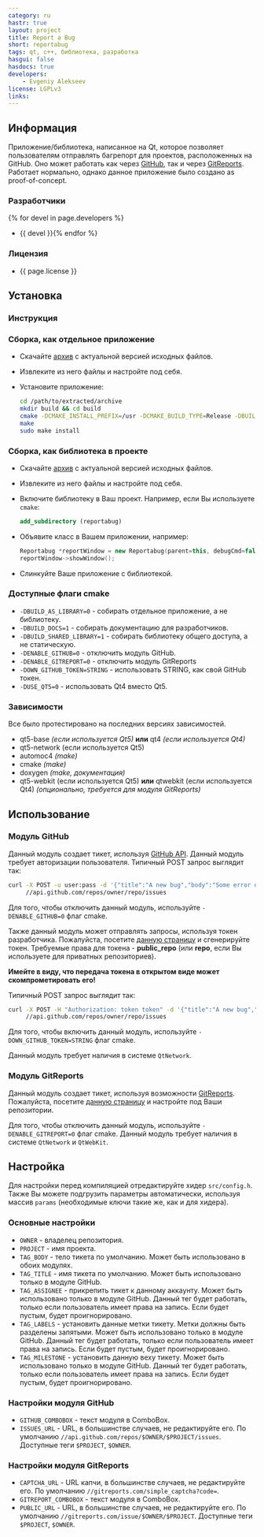 ```yaml
---
category: ru
hastr: true
layout: project
title: Report a Bug
short: reportabug
tags: qt, c++, библиотека, разработка
hasgui: false
hasdocs: true
developers:
    - Evgeniy Alekseev
license: LGPLv3
links:
---
```

<!-- info block -->
## <a href="#info" class="anchor" id="info"><span class="octicon octicon-link"></span></a>Информация

Приложение/библиотека, написанное на Qt, которое позволяет пользователям отправлять багрепорт для проектов, расположенных на GitHub. Оно может работать как через [GitHub](//github.com "GitHub"), так и через [GitReports](//gitreports.com "GitReports"). Работает нормально, однако данное приложение было создано as proof-of-concept.

### <a href="#devel" class="anchor" id="devel"><span class="octicon octicon-link"></span></a>Разработчики

{% for devel in page.developers %}
* {{ devel }}{% endfor %}

### <a href="#license" class="anchor" id="license"><span class="octicon octicon-link"></span></a>Лицензия

* {{ page.license }}

<!-- end of info block -->

<!-- install block -->
## <a href="#install" class="anchor" id="install"><span class="octicon octicon-link"></span></a>Установка

### <a href="#instruction" class="anchor" id="instruction"><span class="octicon octicon-link"></span></a>Инструкция
### <a href="#singleapp" class="anchor" id="singleapp"><span class="octicon octicon-link"></span></a>Сборка, как отдельное приложение

* Скачайте [архив](//github.com/arcan1s/reportabug/releases "GitHub") с актуальной версией исходных файлов.
* Извлеките из него файлы и настройте под себя.
* Установите приложение:

    ```bash
    cd /path/to/extracted/archive
    mkdir build && cd build
    cmake -DCMAKE_INSTALL_PREFIX=/usr -DCMAKE_BUILD_TYPE=Release -DBUILD_AS_LIBRARY:BOOL=0 ../
    make
    sudo make install
    ```

### <a href="#aslibrary" class="anchor" id="aslibrary"><span class="octicon octicon-link"></span></a>Сборка, как библиотека в проекте

* Скачайте [архив](//github.com/arcan1s/reportabug/releases "GitHub") с актуальной версией исходных файлов.
* Извлеките из него файлы и настройте под себя.
* Включите библиотеку в Ваш проект. Например, если Вы используете `cmake`:

    ```cmake
    add_subdirectory (reportabug)
    ```

* Объявите класс в Вашем приложении, например:

    ```cpp
    Reportabug *reportWindow = new Reportabug(parent=this, debugCmd=false, params=0);
    reportWindow->showWindow();
    ```

* Слинкуйте Ваше приложение с библиотекой.

### <a href="#cmakeflags" class="anchor" id="cmakeflags"><span class="octicon octicon-link"></span></a>Доступные флаги cmake

* `-DBUILD_AS_LIBRARY=0` - собирать отдельное приложение, а не библиотеку.
* `-DBUILD_DOCS=1` - собирать документацию для разработчиков.
* `-DBUILD_SHARED_LIBRARY=1` - собирать библиотеку общего доступа, а не статическую.
* `-DENABLE_GITHUB=0` - отключить модуль GitHub.
* `-DENABLE_GITREPORT=0` - отключить модуль GitReports
* `-DOWN_GITHUB_TOKEN=STRING` - использовать STRING, как свой GitHub токен.
* `-DUSE_QT5=0` - использовать Qt4 вместо Qt5.

### <a href="#dependencies" class="anchor" id="dependencies"><span class="octicon octicon-link"></span></a>Зависимости

Все было протестировано на последних версиях зависимостей.

* qt5-base *(если используется Qt5)* **или** qt4 *(если используется Qt4)*
* qt5-network (если используется Qt5)
* automoc4 *(make)*
* cmake *(make)*
* doxygen *(make, документация)*
* qt5-webkit (если используется Qt5) **или** qtwebkit (если используется Qt4) *(опционально, требуется для модуля GitReports)*

<!-- end of install block -->

<!-- howto block -->
## <a href="#howto" class="anchor" id="howto"><span class="octicon octicon-link"></span></a>Использование

### <a href="#github" class="anchor" id="github"><span class="octicon octicon-link"></span></a>Модуль GitHub

Данный модуль создает тикет, используя [GitHub API](//developer.github.com/v3/issues/ "Документация"). Данный модуль требует авторизации пользователя. Типичный POST запрос выглядит так:

```bash
curl -X POST -u user:pass -d '{"title":"A new bug","body":"Some error occurs"}' \
     //api.github.com/repos/owner/repo/issues
```

Для того, чтобы отключить данный модуль, используйте `-DENABLE_GITHUB=0` флаг cmake.

Также данный модуль может отправлять запросы, используя токен разработчика. Пожалуйста, посетите [данную страницу](//github.com/settings/applications "Настройки") и сгенерируйте токен. Требуемые права для токена - **public_repo** (или **repo**, если Вы используете для приватных репозиториев).

**Имейте в виду, что передача токена в открытом виде может скомпрометировать его!**

Типичный POST запрос выглядит так:

```bash
curl -X POST -H "Authorization: token token" -d '{"title":"A new bug","body":"Some error occurs"}' \
     //api.github.com/repos/owner/repo/issues
```

Для того, чтобы включить данный модуль, используйте `-DOWN_GITHUB_TOKEN=STRING` флаг cmake.

Данный модуль требует наличия в системе `QtNetwork`.

### <a href="#gitreports" class="anchor" id="gitreports"><span class="octicon octicon-link"></span></a>Модуль GitReports

Данный модуль создает тикет, используя возможности [GitReports](//gitreports.com/about "GitReports"). Пожалуйста, посетите [данную страницу](//gitreports.com/ "GitReports") и настройте под Ваши репозитории.

Для того, чтобы отключить данный модуль, используйте `-DENABLE_GITREPORT=0` флаг cmake. Данный модуль требует наличия в системе `QtNetwork` и `QtWebKit`.

<!-- end of howto block -->

<!-- config block -->
## <a href="#config" class="anchor" id="config"><span class="octicon octicon-link"></span></a>Настройка

Для настройки перед компиляцией отредактируйте хидер `src/config.h`. Также Вы можете подгрузить параметры автоматически, используя массив `params` (необходимые ключи такие же, как и для хидера).

### <a href="#mainconfig" class="anchor" id="mainconfig"><span class="octicon octicon-link"></span></a>Основные настройки

* `OWNER` - владелец репозитория.
* `PROJECT` - имя проекта.
* `TAG_BODY` - тело тикета по умолчанию. Может быть использовано в обоих модулях.
* `TAG_TITLE` - имя тикета по умолчанию. Может быть использовано только в модуле GitHub.
* `TAG_ASSIGNEE` - прикрепить тикет к данному аккаунту. Может быть использовано только в модуле GitHub. Данный тег будет работать, только если пользователь имеет права на запись. Если будет пустым, будет проигнорировано.
* `TAG_LABELS` - установить данные метки тикету. Метки должны быть разделены запятыми. Может быть использовано только в модуле GitHub. Данный тег будет работать, только если пользователь имеет права на запись. Если будет пустым, будет проигнорировано.
* `TAG_MILESTONE` - установить данную веху тикету. Может быть использовано только в модуле GitHub. Данный тег будет работать, только если пользователь имеет права на запись. Если будет пустым, будет проигнорировано.

### <a href="#githubconfig" class="anchor" id="githubconfig"><span class="octicon octicon-link"></span></a>Настройки модуля GitHub

* `GITHUB_COMBOBOX` - текст модуля в ComboBox.
* `ISSUES_URL` - URL, в большинстве случаев, не редактируйте его. По умолчанию `//api.github.com/repos/$OWNER/$PROJECT/issues`. Доступные теги `$PROJECT`, `$OWNER`.

### <a href="#gitreportsconfig" class="anchor" id="gitreportsconfig"><span class="octicon octicon-link"></span></a>Настройки модуля GitReports

* `CAPTCHA_URL` - URL капчи, в большинстве случаев, не редактируйте его. По умолчанию `//gitreports.com/simple_captcha?code=`.
* `GITREPORT_COMBOBOX` - текст модуля в ComboBox.
* `PUBLIC_URL` - URL, в большинстве случаев, не редактируйте его. По умолчанию `//gitreports.com/issue/$OWNER/$PROJECT`. Доступные теги `$PROJECT`, `$OWNER`.

<!-- end of config block -->

<!-- gui block -->
<!-- end of gui block -->
